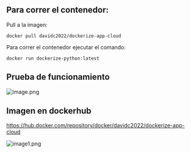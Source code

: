 ## Para correr el contenedor:
Pull a la imagen:
```
docker pull davidc2022/dockerize-app-cloud
```

Para correr el contenedor ejecutar el comando: 
```
docker run dockerize-python:latest
```

## Prueba de funcionamiento 
![image.png]()

## Imagen en dockerhub
https://hub.docker.com/repository/docker/davidc2022/dockerize-app-cloud

![image1.png]()
